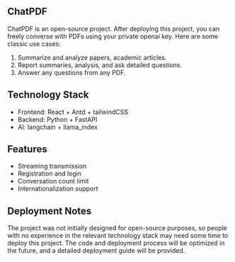 ## ChatPDF

ChatPDF is an open-source project. After deploying this project, you can freely converse with PDFs using your private openai key. Here are some classic use cases:

1. Summarize and analyze papers, academic articles.
2. Report summaries, analysis, and ask detailed questions.
3. Answer any questions from any PDF.

## Technology Stack

- Frontend: React + Antd + tailwindCSS
- Backend: Python + FastAPI
- AI: langchain + llama_index

## Features

- Streaming transmission
- Registration and login
- Conversation count limit
- Internationalization support

## Deployment Notes

The project was not initially designed for open-source purposes, so people with no experience in the relevant technology stack may need some time to deploy this project. The code and deployment process will be optimized in the future, and a detailed deployment guide will be provided.
